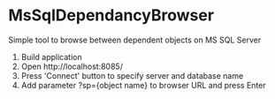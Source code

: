 # MsSqlDependancyBrowser
Simple tool to browse between dependent objects on MS SQL Server
1. Build application
2. Open http://localhost:8085/
3. Press 'Connect' button to specify server and database name
4. Add parameter ?sp={object name} to browser URL and press Enter
